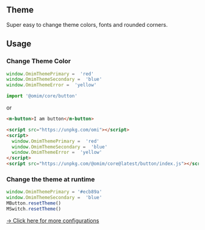 ## Theme 

Super easy to change theme colors, fonts and rounded corners.

## Usage

### Change Theme Color

```js
window.OmimThemePrimary =  'red'
window.OmimThemeSecondary =  'blue'
window.OmimThemeError =  'yellow'

import '@omim/core/button'
```

or

```html
<m-button>I am button</m-button>

<script src="https://unpkg.com/omi"></script>
<script>
  window.OmimThemePrimary =  'red'
  window.OmimThemeSecondary =  'blue'
  window.OmimThemeError =  'yellow'
</script>
<script src="https://unpkg.com/@omim/core@latest/button/index.js"></script>
```

### Change the theme at runtime

```js
window.OmimThemePrimary = '#ecb89a'
window.OmimThemeSecondary =  'blue'
MButton.resetTheme()
MSwitch.resetTheme()
```

[→ Click here for more configurations](https://github.com/Tencent/omi/blob/master/packages/omim/src/theme.ts)